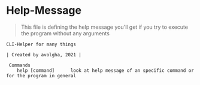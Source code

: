 # Help-Message

> This file is defining the help message you'll get if you try to execute the program without any arguments

```
CLI-Helper for many things

| Created by avolgha, 2021 |

 Commands
 	help [command] 		look at help message of an specific command or for the program in general
```
